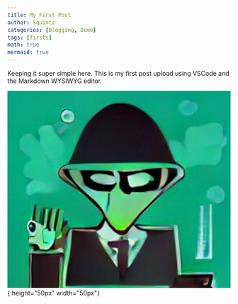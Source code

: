 ```yaml
---
title: My First Post
author: Squintz
categories: [Blogging, Demo]
tags: [firsts]
math: true
mermaid: true
---
```


Keeping it super simple here. This is my first post upload using VSCode and the Markdown WYSIWYG editor.

![Alien Hacker Scientist](assets/20221014_113127_notes-image.png "Alien Hacker"){:height="50px" width="50px"}



